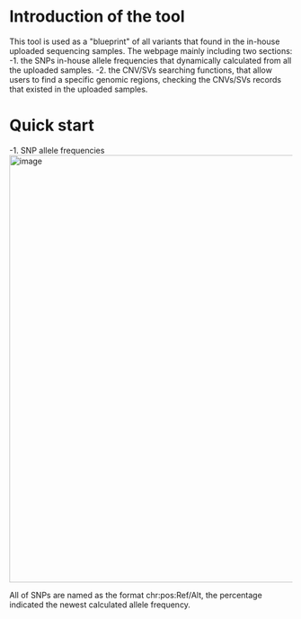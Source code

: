 # Introduction of the tool

This tool is used as a "blueprint" of all variants that found in the in-house uploaded sequencing samples. The webpage mainly including two sections:
-1. the SNPs in-house allele frequencies that dynamically calculated from all the uploaded samples.
-2. the CNV/SVs searching functions, that allow users to find a specific genomic regions, checking the CNVs/SVs records that existed in the uploaded samples.

# Quick start

-1. SNP allele frequencies
<img width="761" alt="image" src="https://github.com/user-attachments/assets/ace4b494-5e31-4b0b-9e67-e5a2389899a1" />

All of SNPs are named as the format chr:pos:Ref/Alt, the percentage indicated the newest calculated allele frequency. 

